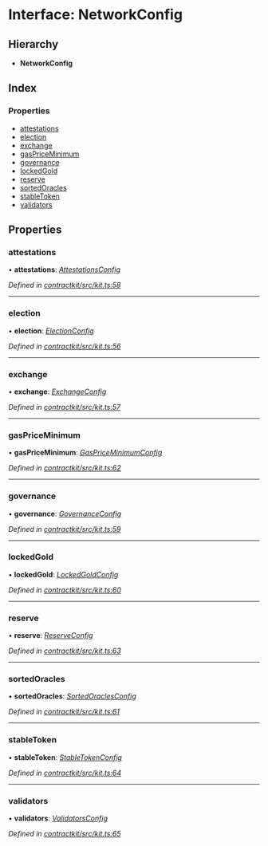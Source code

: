 # Interface: NetworkConfig

## Hierarchy

* **NetworkConfig**

## Index

### Properties

* [attestations](_kit_.networkconfig.md#attestations)
* [election](_kit_.networkconfig.md#election)
* [exchange](_kit_.networkconfig.md#exchange)
* [gasPriceMinimum](_kit_.networkconfig.md#gaspriceminimum)
* [governance](_kit_.networkconfig.md#governance)
* [lockedGold](_kit_.networkconfig.md#lockedgold)
* [reserve](_kit_.networkconfig.md#reserve)
* [sortedOracles](_kit_.networkconfig.md#sortedoracles)
* [stableToken](_kit_.networkconfig.md#stabletoken)
* [validators](_kit_.networkconfig.md#validators)

## Properties

###  attestations

• **attestations**: *[AttestationsConfig](_wrappers_attestations_.attestationsconfig.md)*

*Defined in [contractkit/src/kit.ts:58](https://github.com/celo-org/celo-monorepo/blob/master/packages/contractkit/src/kit.ts#L58)*

___

###  election

• **election**: *[ElectionConfig](_wrappers_election_.electionconfig.md)*

*Defined in [contractkit/src/kit.ts:56](https://github.com/celo-org/celo-monorepo/blob/master/packages/contractkit/src/kit.ts#L56)*

___

###  exchange

• **exchange**: *[ExchangeConfig](_wrappers_exchange_.exchangeconfig.md)*

*Defined in [contractkit/src/kit.ts:57](https://github.com/celo-org/celo-monorepo/blob/master/packages/contractkit/src/kit.ts#L57)*

___

###  gasPriceMinimum

• **gasPriceMinimum**: *[GasPriceMinimumConfig](_wrappers_gaspriceminimum_.gaspriceminimumconfig.md)*

*Defined in [contractkit/src/kit.ts:62](https://github.com/celo-org/celo-monorepo/blob/master/packages/contractkit/src/kit.ts#L62)*

___

###  governance

• **governance**: *[GovernanceConfig](_wrappers_governance_.governanceconfig.md)*

*Defined in [contractkit/src/kit.ts:59](https://github.com/celo-org/celo-monorepo/blob/master/packages/contractkit/src/kit.ts#L59)*

___

###  lockedGold

• **lockedGold**: *[LockedGoldConfig](_wrappers_lockedgold_.lockedgoldconfig.md)*

*Defined in [contractkit/src/kit.ts:60](https://github.com/celo-org/celo-monorepo/blob/master/packages/contractkit/src/kit.ts#L60)*

___

###  reserve

• **reserve**: *[ReserveConfig](_wrappers_reserve_.reserveconfig.md)*

*Defined in [contractkit/src/kit.ts:63](https://github.com/celo-org/celo-monorepo/blob/master/packages/contractkit/src/kit.ts#L63)*

___

###  sortedOracles

• **sortedOracles**: *[SortedOraclesConfig](_wrappers_sortedoracles_.sortedoraclesconfig.md)*

*Defined in [contractkit/src/kit.ts:61](https://github.com/celo-org/celo-monorepo/blob/master/packages/contractkit/src/kit.ts#L61)*

___

###  stableToken

• **stableToken**: *[StableTokenConfig](_wrappers_stabletokenwrapper_.stabletokenconfig.md)*

*Defined in [contractkit/src/kit.ts:64](https://github.com/celo-org/celo-monorepo/blob/master/packages/contractkit/src/kit.ts#L64)*

___

###  validators

• **validators**: *[ValidatorsConfig](_wrappers_validators_.validatorsconfig.md)*

*Defined in [contractkit/src/kit.ts:65](https://github.com/celo-org/celo-monorepo/blob/master/packages/contractkit/src/kit.ts#L65)*
